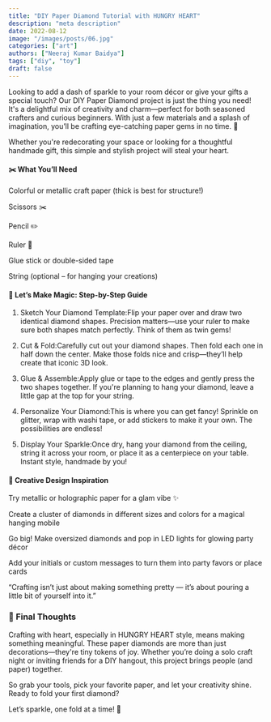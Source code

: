 ```yaml
---
title: "DIY Paper Diamond Tutorial with HUNGRY HEART"
description: "meta description"
date: 2022-08-12
image: "/images/posts/06.jpg"
categories: ["art"]
authors: ["Neeraj Kumar Baidya"]
tags: ["diy", "toy"]
draft: false
---
```


Looking to add a dash of sparkle to your room décor or give your gifts a special touch? Our DIY Paper Diamond project is just the thing you need! It's a delightful mix of creativity and charm—perfect for both seasoned crafters and curious beginners. With just a few materials and a splash of imagination, you’ll be crafting eye-catching paper gems in no time. 💎

Whether you're redecorating your space or looking for a thoughtful handmade gift, this simple and stylish project will steal your heart.

#### ✂️ What You’ll Need

Colorful or metallic craft paper (thick is best for structure!)

Scissors ✂️

Pencil ✏️

Ruler 📏

Glue stick or double-sided tape

String (optional – for hanging your creations)

#### 📝 Let’s Make Magic: Step-by-Step Guide

1. Sketch Your Diamond Template:Flip your paper over and draw two identical diamond shapes. Precision matters—use your ruler to make sure both shapes match perfectly. Think of them as twin gems!

2. Cut & Fold:Carefully cut out your diamond shapes. Then fold each one in half down the center. Make those folds nice and crisp—they’ll help create that iconic 3D look.

3. Glue & Assemble:Apply glue or tape to the edges and gently press the two shapes together. If you're planning to hang your diamond, leave a little gap at the top for your string.

4. Personalize Your Diamond:This is where you can get fancy! Sprinkle on glitter, wrap with washi tape, or add stickers to make it your own. The possibilities are endless!

5. Display Your Sparkle:Once dry, hang your diamond from the ceiling, string it across your room, or place it as a centerpiece on your table. Instant style, handmade by you!

#### 🎨 Creative Design Inspiration

Try metallic or holographic paper for a glam vibe ✨

Create a cluster of diamonds in different sizes and colors for a magical hanging mobile

Go big! Make oversized diamonds and pop in LED lights for glowing party décor

Add your initials or custom messages to turn them into party favors or place cards

“Crafting isn’t just about making something pretty — it’s about pouring a little bit of yourself into it.”

### 🧡 Final Thoughts

Crafting with heart, especially in HUNGRY HEART style, means making something meaningful. These paper diamonds are more than just decorations—they're tiny tokens of joy. Whether you’re doing a solo craft night or inviting friends for a DIY hangout, this project brings people (and paper) together.

So grab your tools, pick your favorite paper, and let your creativity shine. Ready to fold your first diamond?

Let’s sparkle, one fold at a time! 💫


